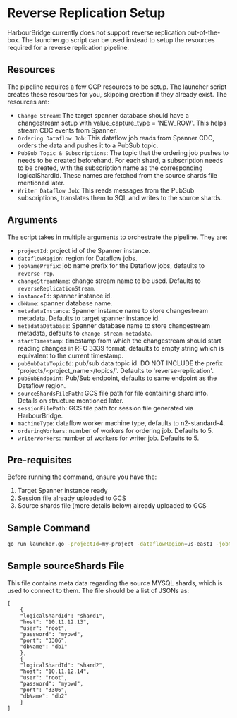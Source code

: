 # Reverse Replication Setup

HarbourBridge currently does not support reverse replication out-of-the-box.
The launcher.go script can be used instead to setup the resources required for a 
reverse replication pipeline.

## Resources
The pipeline requires a few GCP resources to be setup. The launcher script creates these resources for you, skipping creation if they already exist. The resources are:
- `Change Stream`: The target spanner database should have a changestream setup with value_capture_type = 'NEW_ROW'. This helps stream CDC events from Spanner.
- `Ordering Dataflow Job`: This dataflow job reads from Spanner CDC, orders the data and pushes it to a PubSub topic.
- `PubSub Topic & Subscriptions`: The topic that the ordering job pushes to needs to be created beforehand. For each shard, a subscription needs to be created, with the subscription name as the corresponding logicalShardId. These names are fetched from the source shards file mentioned later.
- `Writer Dataflow Job`: This reads messages from the PubSub subscriptions, translates them to SQL and writes to the source shards.

## Arguments

The script takes in multiple arguments to orchestrate the pipeline. They are:
- `projectId`: project id of the Spanner instance.
- `dataflowRegion`: region for Dataflow jobs.
- `jobNamePrefix`: job name prefix for the Dataflow jobs, defaults to `reverse-rep`.
- `changeStreamName`: change stream name to be used. Defaults to `reverseReplicationStream`.
- `instanceId`: spanner instance id.
- `dbName`: spanner database name.
- `metadataInstance`: Spanner instance name to store changestream metadata. Defaults to target spanner instance id.
- `metadataDatabase`: Spanner database name to store changestream metadata, defaults to `change-stream-metadata`.
- `startTimestamp`: timestamp from which the changestream should start reading changes in RFC 3339 format, defaults to empty string which is equivalent to the current timestamp.
- `pubSubDataTopicId`: pub/sub data topic id. DO NOT INCLUDE the prefix 'projects/<project_name>/topics/'. Defaults to 'reverse-replication'.
- `pubSubEndpoint`: Pub/Sub endpoint, defaults to same endpoint as the Dataflow region.
- `sourceShardsFilePath`: GCS file path for file containing shard info. Details on structure mentioned later.
- `sessionFilePath`: GCS file path for session file generated via HarbourBridge.
- `machineType`: dataflow worker machine type, defaults to n2-standard-4.
- `orderingWorkers`: number of workers for ordering job. Defaults to 5.
- `writerWorkers`: number of workers for writer job. Defaults to 5.

## Pre-requisites
Before running the command, ensure you have the:
1) Target Spanner instance ready
2) Session file already uploaded to GCS
3) Source shards file (more details below) already uploaded to GCS

## Sample Command

```sh
go run launcher.go -projectId=my-project -dataflowRegion=us-east1 -jobNamePrefix=reverse-rep -changeStreamName=mystream -instanceId=my-instance -dbName=mydb -metadataInstance=my-instance -metadataDatabase=stream-metadb -pubSubDataTopicId=projects/my-project/topics/my-topic -sourceShardsFilePath=gs://bucket-name/shards.json  -sessionFilePath=gs://bucket-name/session.json  
``` 

## Sample sourceShards File
This file contains meta data regarding the source MYSQL shards, which is used to connect to them.
The file should be a list of JSONs as:
```
[
    {
    "logicalShardId": "shard1",
    "host": "10.11.12.13",
    "user": "root",
    "password": "mypwd",
    "port": "3306",
    "dbName": "db1"
    },
    {
    "logicalShardId": "shard2",
    "host": "10.11.12.14",
    "user": "root",
    "password": "mypwd",
    "port": "3306",
    "dbName": "db2"
    }
]
```